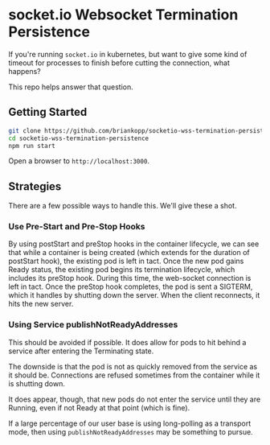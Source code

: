 # socket.io Websocket Termination Persistence

If you're running `socket.io` in kubernetes, but want
to give some kind of timeout for processes to finish before cutting
the connection, what happens?

This repo helps answer that question.

## Getting Started

```sh
git clone https://github.com/briankopp/socketio-wss-termination-persistence
cd socketio-wss-termination-persistence
npm run start
```

Open a browser to `http://localhost:3000`.

## Strategies

There are a few possible ways to handle this. We'll give these a shot.

### Use Pre-Start and Pre-Stop Hooks

By using postStart and preStop hooks in the container lifecycle,
we can see that while a container is being created
(which extends for the duration of postStart hook), the existing pod
is left in tact. Once the new pod gains Ready status, the existing pod
begins its termination lifecycle, which includes its preStop hook.
During this time, the web-socket connection is left in tact.
Once the preStop hook completes, the pod is sent a SIGTERM, which
it handles by shutting down the server.
When the client reconnects, it hits the new server.

### Using Service publishNotReadyAddresses

This should be avoided if possible. It does allow for pods to
hit behind a service after entering the Terminating state.

The downside is that the pod is not as quickly removed from
the service as it should be. Connections are refused sometimes
from the container while it is shutting down.

It does appear, though, that new pods do not enter the service
until they are Running, even if not Ready at that point (which is fine).

If a large percentage of our user base is using long-polling as a
transport mode, then using `publishNotReadyAddresses` may be
something to pursue.
